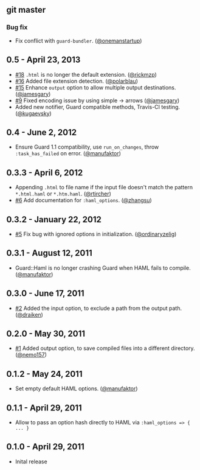 ## git master

### Bug fix

* Fix conflict with `guard-bundler`. ([@onemanstartup][])

## 0.5 - April 23, 2013

* [#18][] `.html` is no longer the default extension. ([@rickmzp][])
* [#16][] Added file extension detection. ([@polarblau][])
* [#15][] Enhance `output` option to allow multiple output destinations. ([@jamesgary][])
* [#9][] Fixed encoding issue by using simple -> arrows ([@jamesgary][])
* Added new notifier, Guard compatible methods, Travis-CI testing. ([@kugaevsky][])

## 0.4 - June 2, 2012

* Ensure Guard 1.1 compatibility, use `run_on_changes`, throw `:task_has_failed` on error. ([@manufaktor][])

## 0.3.3 - April 6, 2012

* Appending `.html` to file name if the input file doesn't match the pattern `*.html.haml` or `*.htm.haml`. ([@rtircher][])
* [#6][] Add documentation for `:haml_options`. ([@zhangsu][])

## 0.3.2 - January 22, 2012

* [#5][] Fix bug with ignored options in initialization. ([@ordinaryzelig][])

## 0.3.1 - August 12, 2011

* Guard::Haml is no longer crashing Guard when HAML fails to compile. ([@manufaktor][])

## 0.3.0 - June 17, 2011

* [#2][] Added the input option, to exclude a path from the output path. ([@draiken][])

## 0.2.0 - May 30, 2011

* [#1][] Added output option, to save compiled files into a different directory. ([@nemo157][])

## 0.1.2 - May 24, 2011

* Set empty default HAML options. ([@manufaktor][])

## 0.1.1 - April 29, 2011

* Allow to pass an option hash directly to HAML via `:haml_options => { ... }`

## 0.1.0 - April 29, 2011

* Inital release

<!--- The following link definition list is generated by PimpMyChangelog --->
[#1]: https://github.com/guard/guard/issues/1
[#2]: https://github.com/guard/guard/issues/2
[#5]: https://github.com/guard/guard/issues/5
[#6]: https://github.com/guard/guard/issues/6
[#9]: https://github.com/guard/guard/issues/9
[#15]: https://github.com/guard/guard/issues/15
[#16]: https://github.com/guard/guard/issues/16
[#18]: https://github.com/guard/guard/issues/18
[@draiken]: https://github.com/draiken
[@jamesgary]: https://github.com/jamesgary
[@kugaevsky]: https://github.com/kugaevsky
[@manufaktor]: https://github.com/manufaktor
[@nemo157]: https://github.com/nemo157
[@onemanstartup]: https://github.com/onemanstartup
[@ordinaryzelig]: https://github.com/ordinaryzelig
[@polarblau]: https://github.com/polarblau
[@rickmzp]: https://github.com/rickmzp
[@rtircher]: https://github.com/rtircher
[@zhangsu]: https://github.com/zhangsu